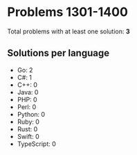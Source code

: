 # Problems 1301-1400

Total problems with at least one solution: **3**

## Solutions per language

- Go: 2
- C#: 1
- C++: 0
- Java: 0
- PHP: 0
- Perl: 0
- Python: 0
- Ruby: 0
- Rust: 0
- Swift: 0
- TypeScript: 0
